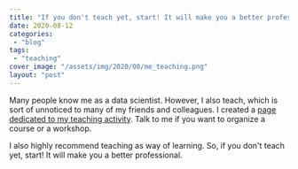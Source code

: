 ```yaml
---
title: "If you don't teach yet, start! It will make you a better professional."
date: 2020-08-12
categories: 
 - "blog"
tags: 
 - "teaching"
cover_image: "/assets/img/2020/08/me_teaching.png"
layout: "post"
---
```


Many people know me as a data scientist. However, I also teach, which is sort of unnoticed to many of my friends and colleagues. I created a [page dedicated to my teaching activity](https://gorelik.net/teaching/). Talk to me if you want to organize a course or a workshop.

I also highly recommend teaching as way of learning. So, if you don't teach yet, start! It will make you a better professional.
